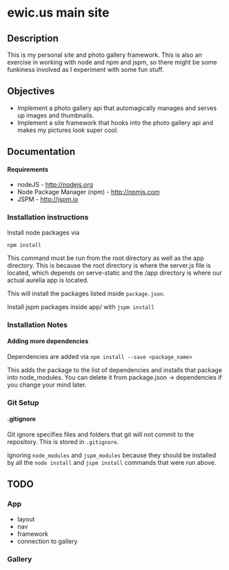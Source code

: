 # ewic.us main site

## Description

This is my personal site and photo gallery framework.  This is also an exercise in working with node and npm and jspm, so there might be some funkiness involved as I experiment with some fun stuff.

## Objectives

* Implement a photo gallery api that automagically manages and serves up images and thumbnails.
* Implement a site framework that hooks into the photo gallery api and makes my pictures look super cool.

## Documentation

#### Requirements

* nodeJS - http://nodejs.org
* Node Package Manager (npm) - http://npmjs.com
* JSPM - http://jspm.io

### Installation instructions

Install node packages via

`npm install`

This command must be run from the root directory as well as the app directory.  This is because the root directory is where the server.js file is located, which depends on serve-static and the /app directory is where our actual aurelia app is located.

This will install the packages listed inside `package.json`.

Install jspm packages inside app/ with `jspm install`

### Installation Notes

#### Adding more dependencies

Dependencies are added via `npm install --save <package_name>`

This adds the package to the list of dependencies and installs that package into node_modules.  You can delete it from package.json -> dependencies if you change your mind later.

### Git Setup

#### .gitignore

Git ignore specifies files and folders that git will not commit to the repository.  This is stored in `.gitignore`.

Ignoring `node_modules` and `jspm_modules` because they should be installed by all the `node install` and `jspm install` commands that were run above.

## TODO

### App

* layout
* nav
* framework
* connection to gallery

### Gallery
